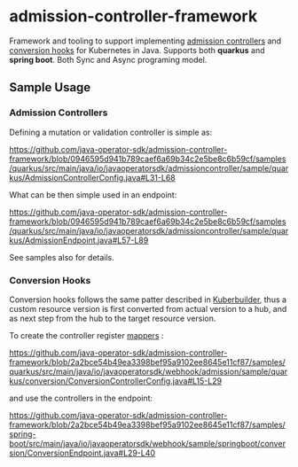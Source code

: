 # admission-controller-framework

Framework and tooling to support
implementing [admission controllers](https://kubernetes.io/docs/reference/access-authn-authz/admission-controllers/)
and [conversion hooks](https://kubernetes.io/docs/tasks/extend-kubernetes/custom-resources/custom-resource-definition-versioning/#webhook-conversion)
for Kubernetes in Java. Supports both **quarkus** and **spring boot**. Both Sync and Async programing model.

## Sample Usage

### Admission Controllers

Defining a mutation or validation controller is simple as:

https://github.com/java-operator-sdk/admission-controller-framework/blob/0946595d941b789caef6a69b34c2e5be8c6b59cf/samples/quarkus/src/main/java/io/javaoperatorsdk/admissioncontroller/sample/quarkus/AdmissionControllerConfig.java#L31-L68

What can be then simple used in an endpoint:

https://github.com/java-operator-sdk/admission-controller-framework/blob/0946595d941b789caef6a69b34c2e5be8c6b59cf/samples/quarkus/src/main/java/io/javaoperatorsdk/admissioncontroller/sample/quarkus/AdmissionEndpoint.java#L57-L89

See samples also for details.

### Conversion Hooks

Conversion hooks follows the same patter described
in [Kuberbuilder](https://book.kubebuilder.io/multiversion-tutorial/conversion-concepts.html), thus a custom resource
version is first converted from actual version to a hub, and as next step from the hub to the target resource version.

To create the controller
register [mappers](https://github.com/java-operator-sdk/admission-controller-framework/blob/main/core/src/main/java/io/javaoperatorsdk/webhook/conversion/Mapper.java)
:

https://github.com/java-operator-sdk/admission-controller-framework/blob/2a2bce54b49ea3398bef95a9102ee8645e11cf87/samples/quarkus/src/main/java/io/javaoperatorsdk/webhook/admission/sample/quarkus/conversion/ConversionControllerConfig.java#L15-L29

and use the controllers in the endpoint:

https://github.com/java-operator-sdk/admission-controller-framework/blob/2a2bce54b49ea3398bef95a9102ee8645e11cf87/samples/spring-boot/src/main/java/io/javaoperatorsdk/webhook/sample/springboot/conversion/ConversionEndpoint.java#L29-L40
